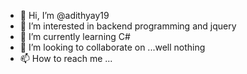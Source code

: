 - 👋 Hi, I’m @adithyay19
- 👀 I’m interested in backend programming and jquery
- 🌱 I’m currently learning C#
- 💞️ I’m looking to collaborate on ...well nothing
- 📫 How to reach me ...

<!---
adithyay19/adithyay19 is a ✨ special ✨ repository because its `README.md` (this file) appears on your GitHub profile.
You can click the Preview link to take a look at your changes.
--->
